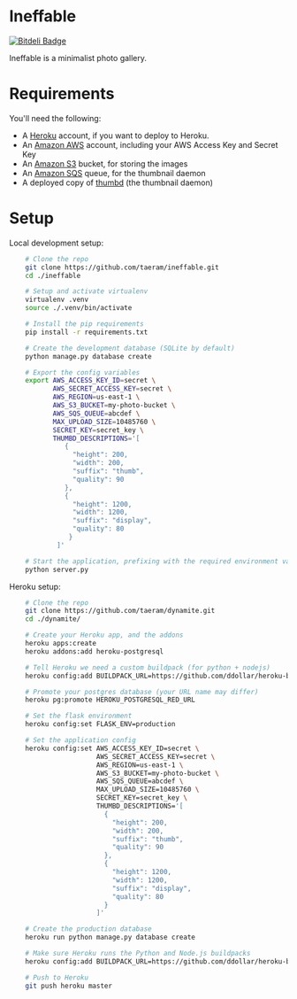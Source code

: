 Ineffable
========

[![Bitdeli Badge](https://d2weczhvl823v0.cloudfront.net/taeram/ineffable/trend.png)](https://bitdeli.com/free "Bitdeli Badge")

Ineffable is a minimalist photo gallery.

Requirements
============
You'll need the following:

* A [Heroku](https://www.heroku.com/) account, if you want to deploy to Heroku.
* An [Amazon AWS](http://aws.amazon.com/) account, including your AWS Access Key and Secret Key
* An [Amazon S3](http://aws.amazon.com/s3/) bucket, for storing the images
* An [Amazon SQS](http://aws.amazon.com/sqs/) queue, for the thumbnail daemon
* A deployed copy of [thumbd](https://github.com/bcoe/thumbd) (the thumbnail daemon)

Setup
=====
Local development setup:
```bash
    # Clone the repo
    git clone https://github.com/taeram/ineffable.git
    cd ./ineffable

    # Setup and activate virtualenv
    virtualenv .venv
    source ./.venv/bin/activate

    # Install the pip requirements
    pip install -r requirements.txt

    # Create the development database (SQLite by default)
    python manage.py database create

    # Export the config variables
    export AWS_ACCESS_KEY_ID=secret \
           AWS_SECRET_ACCESS_KEY=secret \
           AWS_REGION=us-east-1 \
           AWS_S3_BUCKET=my-photo-bucket \
           AWS_SQS_QUEUE=abcdef \
           MAX_UPLOAD_SIZE=10485760 \
           SECRET_KEY=secret_key \
           THUMBD_DESCRIPTIONS='[
              {
                "height": 200,
                "width": 200,
                "suffix": "thumb",
                "quality": 90
              },
              {
                "height": 1200,
                "width": 1200,
                "suffix": "display",
                "quality": 80
               }
            ]'

    # Start the application, prefixing with the required environment variables
    python server.py
```

Heroku setup:
```bash
    # Clone the repo
    git clone https://github.com/taeram/dynamite.git
    cd ./dynamite/

    # Create your Heroku app, and the addons
    heroku apps:create
    heroku addons:add heroku-postgresql

    # Tell Heroku we need a custom buildpack (for python + nodejs)
    heroku config:add BUILDPACK_URL=https://github.com/ddollar/heroku-buildpack-multi.git

    # Promote your postgres database (your URL name may differ)
    heroku pg:promote HEROKU_POSTGRESQL_RED_URL

    # Set the flask environment
    heroku config:set FLASK_ENV=production

    # Set the application config
    heroku config:set AWS_ACCESS_KEY_ID=secret \
                      AWS_SECRET_ACCESS_KEY=secret \
                      AWS_REGION=us-east-1 \
                      AWS_S3_BUCKET=my-photo-bucket \
                      AWS_SQS_QUEUE=abcdef \
                      MAX_UPLOAD_SIZE=10485760 \
                      SECRET_KEY=secret_key \
                      THUMBD_DESCRIPTIONS='[
                        {
                          "height": 200,
                          "width": 200,
                          "suffix": "thumb",
                          "quality": 90
                        },
                        {
                          "height": 1200,
                          "width": 1200,
                          "suffix": "display",
                          "quality": 80
                        }
                      ]'

    # Create the production database
    heroku run python manage.py database create

    # Make sure Heroku runs the Python and Node.js buildpacks
    heroku config:add BUILDPACK_URL=https://github.com/ddollar/heroku-buildpack-multi.git

    # Push to Heroku
    git push heroku master
```
